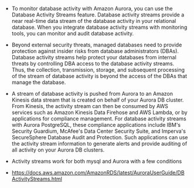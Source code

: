 - To monitor database activity with Amazon Aurora, you can use the Database Activity Streams feature. Database activity streams provide a near real-time data stream of the database activity in your relational database. When you integrate database activity streams with monitoring tools, you can monitor and audit database activity.

- Beyond external security threats, managed databases need to provide protection against insider risks from database administrators (DBAs). Database activity streams help protect your databases from internal threats by controlling DBA access to the database activity streams. Thus, the collection, transmission, storage, and subsequent processing of the stream of database activity is beyond the access of the DBAs that manage the database.

- A stream of database activity is pushed from Aurora to an Amazon Kinesis data stream that is created on behalf of your Aurora DB cluster. From Kinesis, the activity stream can then be consumed by AWS services such as Amazon Kinesis Data Firehose and AWS Lambda, or by applications for compliance management. For database activity streams with Aurora PostgreSQL, these compliance applications include IBM's Security Guardium, McAfee's Data Center Security Suite, and Imperva's SecureSphere Database Audit and Protection. Such applications can use the activity stream information to generate alerts and provide auditing of all activity on your Aurora DB clusters.



- Activity streams work for both mysql and Aurora with a few conditions


- https://docs.aws.amazon.com/AmazonRDS/latest/AuroraUserGuide/DBActivityStreams.html
